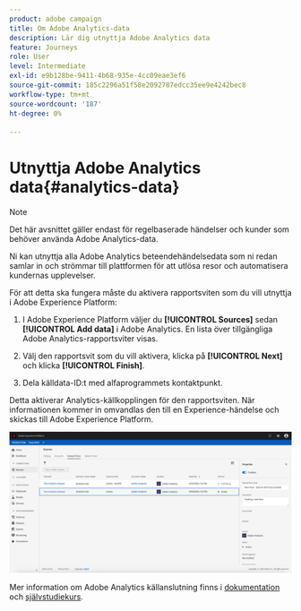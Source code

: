 ```yaml
---
product: adobe campaign
title: Om Adobe Analytics-data
description: Lär dig utnyttja Adobe Analytics data
feature: Journeys
role: User
level: Intermediate
exl-id: e9b128be-9411-4b68-935e-4cc09eae3ef6
source-git-commit: 185c2296a51f58e2092787edcc35ee9e4242bec8
workflow-type: tm+mt
source-wordcount: '187'
ht-degree: 0%

---
```


# Utnyttja Adobe Analytics data{#analytics-data}

>[!NOTE]
>
>Det här avsnittet gäller endast för regelbaserade händelser och kunder som behöver använda Adobe Analytics-data.

Ni kan utnyttja alla Adobe Analytics beteendehändelsedata som ni redan samlar in och strömmar till plattformen för att utlösa resor och automatisera kundernas upplevelser.

För att detta ska fungera måste du aktivera rapportsviten som du vill utnyttja i Adobe Experience Platform:

1. I Adobe Experience Platform väljer du **[!UICONTROL Sources]** sedan **[!UICONTROL Add data]** i Adobe Analytics. En lista över tillgängliga Adobe Analytics-rapportsviter visas.

1. Välj den rapportsvit som du vill aktivera, klicka på **[!UICONTROL Next]** och klicka **[!UICONTROL Finish]**.

1. Dela källdata-ID:t med alfaprogrammets kontaktpunkt.

Detta aktiverar Analytics-källkopplingen för den rapportsviten. När informationen kommer in omvandlas den till en Experience-händelse och skickas till Adobe Experience Platform.

![](../assets/alpha-event9.png)

Mer information om Adobe Analytics källanslutning finns i [dokumentation](https://experienceleague.adobe.com/docs/experience-platform/sources/connectors/adobe-applications/analytics.html) och [självstudiekurs](https://experienceleague.adobe.com/docs/experience-platform/sources/ui-tutorials/create/adobe-applications/analytics.html).
